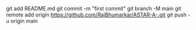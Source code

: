 git add README.md
git commit -m "first commit"
git branch -M main
git remote add origin https://github.com/RajBhumarkar/ASTAR-A-.git
git push -u origin main